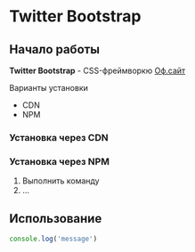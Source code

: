 # Twitter Bootstrap

## Начало работы
**Twitter Bootstrap** - CSS-фреймворкю [Оф.сайт](https://getbootstrap.com)


Варианты установки
* CDN
* NPM

### Установка через CDN

### Установка через NPM

1. Выполнить команду
1. ...

## Использование

``` javascript
console.log('message')
```

